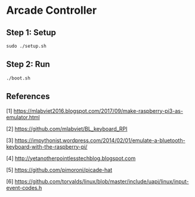 # Arcade Controller

## Step 1: Setup 

```
sudo ./setup.sh
```

## Step 2: Run

```
./boot.sh
```

## References

[1] https://mlabviet2016.blogspot.com/2017/09/make-raspberry-pi3-as-emulator.html

[2] https://github.com/mlabviet/BL_keyboard_RPI

[3] https://impythonist.wordpress.com/2014/02/01/emulate-a-bluetooth-keyboard-with-the-raspberry-pi/

[4] http://yetanotherpointlesstechblog.blogspot.com

[5] https://github.com/pimoroni/picade-hat

[6] https://github.com/torvalds/linux/blob/master/include/uapi/linux/input-event-codes.h
